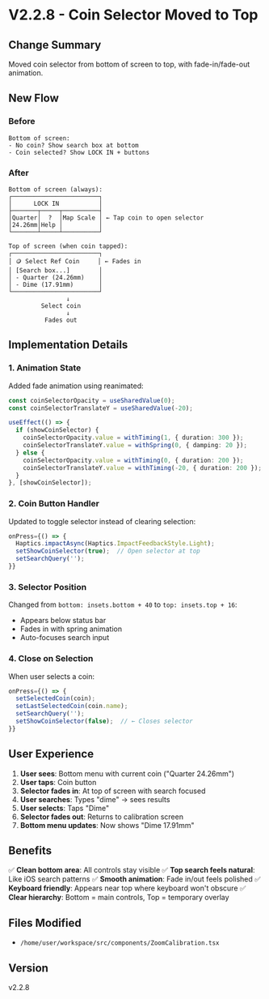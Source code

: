 # V2.2.8 - Coin Selector Moved to Top

## Change Summary
Moved coin selector from bottom of screen to top, with fade-in/fade-out animation.

## New Flow

### Before
```
Bottom of screen:
- No coin? Show search box at bottom
- Coin selected? Show LOCK IN + buttons
```

### After
```
Bottom of screen (always):
┌────────────────────────┐
│      LOCK IN           │
├───────┬─────┬──────────┤
│Quarter│  ?  │Map Scale │ ← Tap coin to open selector
│24.26mm│Help │          │
└───────┴─────┴──────────┘

Top of screen (when coin tapped):
┌────────────────────────┐
│ 🪙 Select Ref Coin     │ ← Fades in
│ [Search box...]        │
│ - Quarter (24.26mm)    │
│ - Dime (17.91mm)       │
└────────────────────────┘
                ↓
         Select coin
                ↓
          Fades out
```

## Implementation Details

### 1. **Animation State**
Added fade animation using reanimated:
```typescript
const coinSelectorOpacity = useSharedValue(0);
const coinSelectorTranslateY = useSharedValue(-20);

useEffect(() => {
  if (showCoinSelector) {
    coinSelectorOpacity.value = withTiming(1, { duration: 300 });
    coinSelectorTranslateY.value = withSpring(0, { damping: 20 });
  } else {
    coinSelectorOpacity.value = withTiming(0, { duration: 200 });
    coinSelectorTranslateY.value = withTiming(-20, { duration: 200 });
  }
}, [showCoinSelector]);
```

### 2. **Coin Button Handler**
Updated to toggle selector instead of clearing selection:
```typescript
onPress={() => {
  Haptics.impactAsync(Haptics.ImpactFeedbackStyle.Light);
  setShowCoinSelector(true);  // Open selector at top
  setSearchQuery('');
}}
```

### 3. **Selector Position**
Changed from `bottom: insets.bottom + 40` to `top: insets.top + 16`:
- Appears below status bar
- Fades in with spring animation
- Auto-focuses search input

### 4. **Close on Selection**
When user selects a coin:
```typescript
onPress={() => {
  setSelectedCoin(coin);
  setLastSelectedCoin(coin.name);
  setSearchQuery('');
  setShowCoinSelector(false);  // ← Closes selector
}}
```

## User Experience

1. **User sees**: Bottom menu with current coin ("Quarter 24.26mm")
2. **User taps**: Coin button
3. **Selector fades in**: At top of screen with search focused
4. **User searches**: Types "dime" → sees results
5. **User selects**: Taps "Dime"
6. **Selector fades out**: Returns to calibration screen
7. **Bottom menu updates**: Now shows "Dime 17.91mm"

## Benefits

✅ **Clean bottom area**: All controls stay visible
✅ **Top search feels natural**: Like iOS search patterns
✅ **Smooth animation**: Fade in/out feels polished
✅ **Keyboard friendly**: Appears near top where keyboard won't obscure
✅ **Clear hierarchy**: Bottom = main controls, Top = temporary overlay

## Files Modified
- `/home/user/workspace/src/components/ZoomCalibration.tsx`

## Version
v2.2.8

